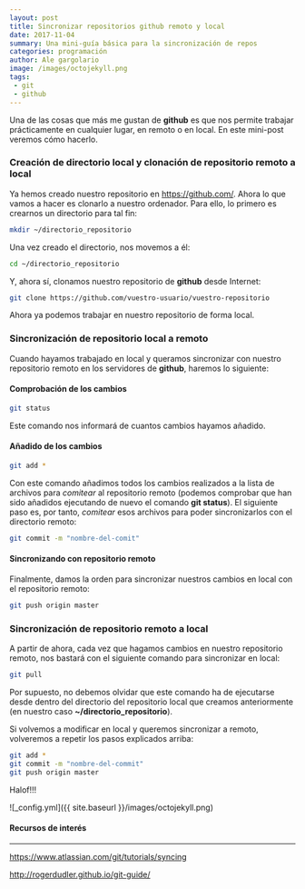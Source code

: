 ```yaml
---
layout: post
title: Sincronizar repositorios github remoto y local
date: 2017-11-04
summary: Una mini-guía básica para la sincronización de repos
categories: programación
author: Ale gargolario
image: /images/octojekyll.png
tags:
 - git
 - github
---
```


Una de las cosas que más me gustan de **github** es que nos permite trabajar prácticamente en cualquier lugar, en remoto o en local.
En este mini-post veremos cómo hacerlo.

### Creación de directorio local y clonación de repositorio remoto a local

Ya hemos creado nuestro repositorio en <https://github.com/>. Ahora lo que vamos a hacer es clonarlo a nuestro ordenador. Para ello,
lo primero es crearnos un directorio para tal fin:

``` bash
mkdir ~/directorio_repositorio
```
Una vez creado el directorio, nos movemos a él:

``` bash
cd ~/directorio_repositorio
```
Y, ahora sí, clonamos nuestro repositorio de **github** desde Internet:

``` bash
git clone https://github.com/vuestro-usuario/vuestro-repositorio
```
Ahora ya podemos trabajar en nuestro repositorio de forma local.

### Sincronización de repositorio local a remoto

Cuando hayamos trabajado en local y queramos sincronizar con nuestro repositorio remoto en los servidores de **github**, 
haremos lo siguiente:

#### Comprobación de los cambios

``` bash
git status
```
Este comando nos informará de cuantos cambios hayamos añadido.

#### Añadido de los cambios

``` bash
git add *
```
Con este comando añadimos todos los cambios realizados a la lista de archivos para *comitear* al repositorio remoto (podemos
comprobar que han sido añadidos ejecutando de nuevo el comando **git status**). El siguiente paso es, por tanto, *comitear* 
esos archivos para poder sincronizarlos con el directorio remoto:

``` bash
git commit -m "nombre-del-comit"
```

#### Sincronizando con repositorio remoto

Finalmente, damos la orden para sincronizar nuestros cambios en local con el repositorio remoto:

``` bash
git push origin master
```

### Sincronización de repositorio remoto a local

A partir de ahora, cada vez que hagamos cambios en nuestro repositorio remoto, nos bastará con el siguiente comando para 
sincronizar en local:

``` bash
git pull
```
Por supuesto, no debemos olvidar que este comando ha de ejecutarse desde dentro del directorio del repositorio local que
creamos anteriormente (en nuestro caso **~/directorio_repositorio**).

Si volvemos a modificar en local y queremos sincronizar a remoto, volveremos a repetir los pasos explicados arriba:

``` bash
git add *
git commit -m "nombre-del-commit"
git push origin master
```

Halof!!!

![_config.yml]({{ site.baseurl }}/images/octojekyll.png)

#### Recursos de interés
*** 

 <https://www.atlassian.com/git/tutorials/syncing>

 <http://rogerdudler.github.io/git-guide/>
